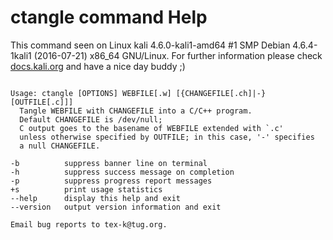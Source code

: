 # ctangle command Help
 
 This command seen on Linux kali 4.6.0-kali1-amd64 #1 SMP Debian 4.6.4-1kali1 (2016-07-21) x86_64 GNU/Linux. For further information please check [docs.kali.org](docs.kali.org) and have a nice day buddy ;) 

~~~

Usage: ctangle [OPTIONS] WEBFILE[.w] [{CHANGEFILE[.ch]|-} [OUTFILE[.c]]]
  Tangle WEBFILE with CHANGEFILE into a C/C++ program.
  Default CHANGEFILE is /dev/null;
  C output goes to the basename of WEBFILE extended with `.c'
  unless otherwise specified by OUTFILE; in this case, '-' specifies
  a null CHANGEFILE.

-b          suppress banner line on terminal
-h          suppress success message on completion
-p          suppress progress report messages
+s          print usage statistics
--help      display this help and exit
--version   output version information and exit

Email bug reports to tex-k@tug.org.

~~~

